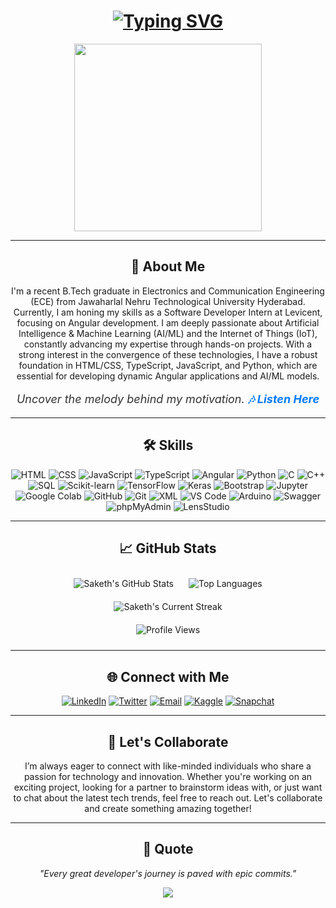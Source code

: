 <h1 align="center">
  <a href="https://git.io/typing-svg">
    <img src="https://readme-typing-svg.herokuapp.com?color=%2336BCF7&center=true&vCenter=true&width=600&lines=Hello!+👋+Welcome+to+my+GitHub+profile.;I'm+Saketh+Yalamanchili.;Innovator+%7C+Developer+%7C+Tech+Enthusiast.;Exploring+AI/ML+%26+IoT+to+enhance+life+on+Earth.;Let's+collaborate+and+create+something+amazing!"
    alt="Typing SVG">
  </a>
</h1>

<p align="center">
  <img src="https://media.giphy.com/media/QTfX9Ejfra3ZmNxh6B/giphy.gif" width="300">
</p>

---

<h2 align="center">🚀 About Me</h2>
<p align="center">
  I'm a recent B.Tech graduate in Electronics and Communication Engineering (ECE) from Jawaharlal Nehru Technological University Hyderabad. Currently, I am honing my skills as a Software Developer Intern at Levicent, focusing on Angular development. I am deeply passionate about Artificial Intelligence & Machine Learning (AI/ML) and the Internet of Things (IoT), constantly advancing my expertise through hands-on projects. With a strong interest in the convergence of these technologies, I have a robust foundation in HTML/CSS, TypeScript, JavaScript, and Python, which are essential for developing dynamic Angular applications and AI/ML models.
</p>

<p align="center" style="font-size: 18px; color: #333; font-style: italic;"><em>
  Uncover the melody behind my motivation. 
  <a href="https://www.youtube.com/watch?v=jGUASAxXwg4" target="_blank" rel="noopener noreferrer" style="text-decoration: none; color: #007bff; font-weight: bold;">
    &#x1f3b6; Listen Here
  </a></em>
</p>

---

<h2 align="center">🛠 Skills</h2>
<p align="center">
  <img src="https://img.shields.io/badge/HTML-E34F26?style=for-the-badge&logo=html5&logoColor=white" alt="HTML">
  <img src="https://img.shields.io/badge/CSS-1572B6?style=for-the-badge&logo=css3&logoColor=white" alt="CSS">
  <img src="https://img.shields.io/badge/JavaScript-F7DF1E?style=for-the-badge&logo=javascript&logoColor=black" alt="JavaScript">
  <img src="https://img.shields.io/badge/TypeScript-007ACC?style=for-the-badge&logo=typescript&logoColor=white" alt="TypeScript">
  <img src="https://img.shields.io/badge/Angular-DD0031?style=for-the-badge&logo=angular&logoColor=white" alt="Angular">
  <img src="https://img.shields.io/badge/Python-3776AB?style=for-the-badge&logo=python&logoColor=white" alt="Python">
  <img src="https://img.shields.io/badge/C-00599C?style=for-the-badge&logo=c&logoColor=white" alt="C">
  <img src="https://img.shields.io/badge/C++-00599C?style=for-the-badge&logo=c%2B%2B&logoColor=white" alt="C++">
  <img src="https://img.shields.io/badge/SQL-4479A1?style=for-the-badge&logo=sql&logoColor=white" alt="SQL">
  <img src="https://img.shields.io/badge/Scikit--learn-F7931E?style=for-the-badge&logo=scikit-learn&logoColor=white" alt="Scikit-learn">
  <img src="https://img.shields.io/badge/TensorFlow-FF6F00?style=for-the-badge&logo=tensorflow&logoColor=white" alt="TensorFlow">
  <img src="https://img.shields.io/badge/Keras-D00000?style=for-the-badge&logo=keras&logoColor=white" alt="Keras">
  <img src="https://img.shields.io/badge/Bootstrap-563D7C?style=for-the-badge&logo=bootstrap&logoColor=white" alt="Bootstrap">
  <img src="https://img.shields.io/badge/Jupyter-F37626?style=for-the-badge&logo=jupyter&logoColor=white" alt="Jupyter">
  <img src="https://img.shields.io/badge/Google_Colab-F9AB00?style=for-the-badge&logo=google-colab&logoColor=white" alt="Google Colab">
  <img src="https://img.shields.io/badge/GitHub-181717?style=for-the-badge&logo=github&logoColor=white" alt="GitHub">
  <img src="https://img.shields.io/badge/Git-F05032?style=for-the-badge&logo=git&logoColor=white" alt="Git">
  <img src="https://img.shields.io/badge/XML-FF6600?style=for-the-badge&logo=xml&logoColor=white" alt="XML">
  <img src="https://img.shields.io/badge/VS_Code-007ACC?style=for-the-badge&logo=visual-studio-code&logoColor=white" alt="VS Code">
  <img src="https://img.shields.io/badge/Arduino-00979D?style=for-the-badge&logo=arduino&logoColor=white" alt="Arduino">
  <img src="https://img.shields.io/badge/Swagger-85EA2D?style=for-the-badge&logo=swagger&logoColor=white" alt="Swagger">
  <img src="https://img.shields.io/badge/phpMyAdmin-6C78AF?style=for-the-badge&logo=phpmyadmin&logoColor=white" alt="phpMyAdmin">
  <img src="https://img.shields.io/badge/LensStudio-9B59B6?style=for-the-badge&logo=lensstudio&logoColor=white" alt="LensStudio">
</p>

---

<h2 align="center">📈 GitHub Stats</h2>
<div align="center">
  <img src="https://github-readme-stats.vercel.app/api?username=sakethyalamanchili&show_icons=true&theme=radical" alt="Saketh's GitHub Stats" style="margin: 10px;">
  <img src="https://github-readme-stats.vercel.app/api/top-langs/?username=sakethyalamanchili&layout=compact&theme=radical" alt="Top Languages" style="margin: 10px;">
  <div style="display: flex; justify-content: center; align-items: center;">
    <img src="https://streak-stats.demolab.com/?user=sakethyalamanchili&count_private=true&theme=blue-green&title_color=00b3ff" alt="Saketh's Current Streak" style="margin: 10px;">
  </div>
  <img src="https://komarev.com/ghpvc/?username=sakethyalamanchili&color=brightgreen" alt="Profile Views" style="margin: 10px;">
</div>

---

<h2 align="center">🌐 Connect with Me</h2>
<p align="center">
  <a href="https://www.linkedin.com/in/sakethyalamanchili/" target="_blank" rel="noopener noreferrer"><img src="https://img.shields.io/badge/LinkedIn-0A66C2?style=for-the-badge&logo=linkedin&logoColor=white" alt="LinkedIn"></a>
  <a href="https://twitter.com/Saketh05_" target="_blank" rel="noopener noreferrer"><img src="https://img.shields.io/badge/Twitter-FFFFFF?style=for-the-badge&logo=twitter&logo=twitter&logoColor=white" alt="Twitter"></a>
  <a href="mailto:saketh.engineer@gmail.com" target="_blank" rel="noopener noreferrer"><img src="https://img.shields.io/badge/Email-D14836?style=for-the-badge&logo=gmail&logoColor=white" alt="Email"></a>
  <a href="https://www.kaggle.com/sakethyalamanchili" target="_blank" rel="noopener noreferrer"><img src="https://img.shields.io/badge/Kaggle-20BEFF?style=for-the-badge&logo=kaggle&logoColor=white" alt="Kaggle"></a>
  <a href="https://www.snapchat.com/add/saketh05" target="_blank" rel="noopener noreferrer"><img src="https://img.shields.io/badge/Snapchat-FFFC00?style=for-the-badge&logo=snapchat&logoColor=black" alt="Snapchat"></a>
</p>

---

<h2 align="center">💬 Let's Collaborate</h2>
<p align="center">I’m always eager to connect with like-minded individuals who share a passion for technology and innovation. Whether you're working on an exciting project, looking for a partner to brainstorm ideas with, or just want to chat about the latest tech trends, feel free to reach out. Let's collaborate and create something amazing together!</p>

---

<h2 align="center">💬 Quote</h2>
<p align="center"><em>"Every great developer's journey is paved with epic commits."</em></p>

<p align="center">
  <img src="https://capsule-render.vercel.app/api?type=waving&color=gradient&height=100&section=footer"/>
</p>
